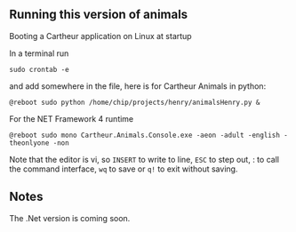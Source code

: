 ## Running this version of animals

Booting a Cartheur application on Linux at startup

In a terminal run

`sudo crontab -e`

and add somewhere in the file, here is for Cartheur Animals in python:

`@reboot sudo python /home/chip/projects/henry/animalsHenry.py &`

For the NET Framework 4 runtime

`@reboot sudo mono Cartheur.Animals.Console.exe -aeon -adult -english -theonlyone -non`

Note that the editor is vi, so `INSERT` to write to line, `ESC` to step out, : to call the command interface, `wq` to save or `q!` to exit without saving.

## Notes

The .Net version is coming soon.
